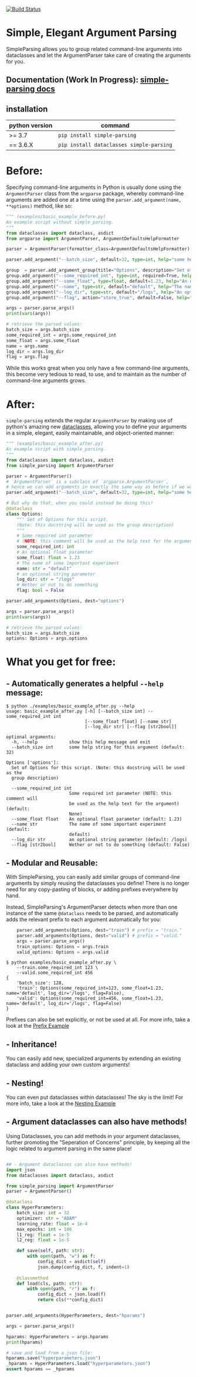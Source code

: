 [![Build Status](https://travis-ci.org/lebrice/SimpleParsing.svg?branch=master)](https://travis-ci.org/lebrice/SimpleParsing)

# Simple, Elegant Argument Parsing

SimpleParsing allows you to group related command-line arguments into dataclasses and let the ArgumentParser take care of creating the arguments for you. 

## Documentation (Work In Progress): [simple-parsing docs](https://github.com/lebrice/SimpleParsing/tree/master/docs)

## installation
| python version |                command                  |
|----------------|-----------------------------------------|
|>= 3.7          | `pip install simple-parsing`            |
|== 3.6.X        | `pip install dataclasses simple-parsing`|


# Before:
Specifying command-line arguments in Python is usually done using the `ArgumentParser` class from the  `argparse` package, whereby command-line arguments are added one at a time using the `parser.add_argument(name, **options)` method, like so:

```python
""" (examples/basic_example_before.py)
An example script without simple_parsing.
"""
from dataclasses import dataclass, asdict
from argparse import ArgumentParser, ArgumentDefaultsHelpFormatter

parser = ArgumentParser(formatter_class=ArgumentDefaultsHelpFormatter)

parser.add_argument("--batch_size", default=32, type=int, help="some help string for this argument")

group  = parser.add_argument_group(title="Options", description="Set of Options for this script")
group.add_argument("--some_required_int", type=int, required=True, help="Some required int parameter")
group.add_argument("--some_float", type=float, default=1.23, help="An optional float parameter")
group.add_argument("--name", type=str, default="default", help="The name of some important experiment")
group.add_argument("--log_dir", type=str, default="/logs", help="An optional string parameter")
group.add_argument("--flag", action="store_true", default=False, help="Wether or not to do something")

args = parser.parse_args()
print(vars(args))

# retrieve the parsed values:
batch_size = args.batch_size
some_required_int = args.some_required_int
some_float = args.some_float
name = args.name
log_dir = args.log_dir
flag = args.flag
```

While this works great when you only have a few command-line arguments, this become very tedious to read, to use, and to maintain as the number of command-line arguments grows.

# After:

`simple-parsing` extends the regular `ArgumentParser` by making use of python's amazing new [dataclasses](https://docs.python.org/3/library/dataclasses.html), allowing you to define your arguments in a simple, elegant, easily maintainable, and object-oriented manner:

```python
""" (examples/basic_example_after.py)
An example script with simple_parsing.
"""
from dataclasses import dataclass, asdict
from simple_parsing import ArgumentParser

parser = ArgumentParser()
# `ArgumentParser` is a subclass of `argparse.ArgumentParser`,
# hence we can add arguments in exactly the same way as before if we want to:
parser.add_argument("--batch_size", default=32, type=int, help="some help string for this argument")

# But why do that, when you could instead be doing this!
@dataclass
class Options:
    """ Set of Options for this script.
    (Note: this docstring will be used as the group description)
    """
    # Some required int parameter
    # (NOTE: this comment will be used as the help text for the argument)
    some_required_int: int
    # An optional float parameter
    some_float: float = 1.23
    # The name of some important experiment
    name: str = "default"
    # an optional string parameter   
    log_dir: str = "/logs"
    # Wether or not to do something
    flag: bool = False

parser.add_arguments(Options, dest="options")

args = parser.parse_args()
print(vars(args))

# retrieve the parsed values:
batch_size = args.batch_size
options: Options = args.options
```

# What you get for free:

## - Automatically generates a helpful `--help` message:
```console
$ python ./examples/basic_example_after.py --help
usage: basic_example_after.py [-h] [--batch_size int] --some_required_int int
                              [--some_float float] [--name str]
                              [--log_dir str] [--flag [str2bool]]

optional arguments:
  -h, --help            show this help message and exit
  --batch_size int      some help string for this argument (default: 32)

Options ['options']:
  Set of Options for this script. (Note: this docstring will be used as the
  group description)

  --some_required_int int
                        Some required int parameter (NOTE: this comment will
                        be used as the help text for the argument) (default:
                        None)
  --some_float float    An optional float parameter (default: 1.23)
  --name str            The name of some important experiment (default:
                        default)
  --log_dir str         an optional string parameter (default: /logs)
  --flag [str2bool]     Wether or not to do something (default: False)
```

## - Modular and Reusable:
With SimpleParsing, you can easily add similar groups of command-line arguments by simply reusing the dataclasses you define! There is no longer need for any copy-pasting of blocks, or adding prefixes everywhere by hand.

Instead, SimpleParsing's ArgumentParser detects when more than one instance of the same `@dataclass` needs to be parsed, and automatically adds the relevant prefix to each argument automatically for you:
```python
    parser.add_arguments(Options, dest="train") # prefix = "train."
    parser.add_arguments(Options, dest="valid") # prefix = "valid."
    args = parser.parse_args()
    train_options: Options = args.train
    valid_options: Options = args.valid
```
```console
$ python examples/basic_example_after.py \
    --train.some_required_int 123 \
    --valid.some_required_int 456
{
    'batch_size': 128,
    'train': Options(some_required_int=123, some_float=1.23, name='default', log_dir='/logs', flag=False),
    'valid': Options(some_required_int=456, some_float=1.23, name='default', log_dir='/logs', flag=False)
}
```

Prefixes can also be set explicitly, or not be used at all. For more info, take a look at the [Prefix Example](examples/prefix_example.py)

## - Inheritance!
You can easily add new, specialized arguments by extending an existing dataclass and adding your own custom arguments!

## - __Nesting__!
You can even put dataclasses within dataclasses! The sky is the limit!
For more info, take a look at the [Nesting Example](examples/nesting_example.py)

## - Argument dataclasses can also have methods!
Using Dataclasses, you can add methods in your argument dataclasses, further promoting the "Seperation of Concerns" principle, by keeping all the logic related to argument parsing in the same place!

```python

## - Argument dataclasses can also have methods!
import json
from dataclasses import dataclass, asdict

from simple_parsing import ArgumentParser
parser = ArgumentParser()

@dataclass
class HyperParameters:
    batch_size: int = 32
    optimizer: str = "ADAM"
    learning_rate: float = 1e-4
    max_epochs: int = 100
    l1_reg: float = 1e-5
    l2_reg: float = 1e-5

    def save(self, path: str):
        with open(path, "w") as f:
            config_dict = asdict(self)
            json.dump(config_dict, f, indent=1)
    
    @classmethod
    def load(cls, path: str):
        with open(path, "r") as f:
            config_dict = json.load(f)
            return cls(**config_dict)


parser.add_arguments(HyperParameters, dest="hparams")

args = parser.parse_args()

hparams: HyperParameters = args.hparams
print(hparams)

# save and load from a json file: 
hparams.save("hyperparameters.json")
_hparams = HyperParameters.load("hyperparameters.json")
assert hparams == _hparams
```
